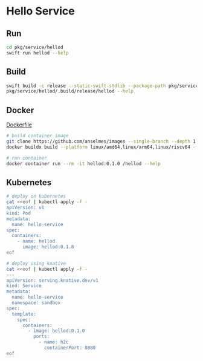# Hello Service

## Run

```bash
cd pkg/service/hellod
swift run hellod --help
```

## Build

```bash
swift build -c release --static-swift-stdlib --package-path pkg/service/hellod
pkg/service/hellod/.build/release/hellod --help
```

## Docker

[Dockerfile](https://github.com/anselmes/images/blob/hello/build/img/hello/Dockerfile.daemon)

```bash
# build container image
git clone https://github.com/anselmes/images --single-branch --depth 1 --branch hello
docker buildx build --platform linux/amd64,linux/arm64,linux/riscv64 -f build/img/hello/Dockerfile.daemon -t hellod:0.1.0 .

# run container
docker container run --rm -it hellod:0.1.0 /hellod --help
```

## Kubernetes

```bash
# deploy on kubernetes
cat <<eof | kubectl apply -f -
apiVersion: v1
kind: Pod
metadata:
  name: hello-service
spec:
  containers:
    - name: hellod
      image: hellod:0.1.0
eof

# deploy using knative
cat <<eof | kubectl apply -f -
---
apiVersion: serving.knative.dev/v1
kind: Service
metadata:
  name: hello-service
  namespace: sandbox
spec:
  template:
    spec:
      containers:
        - image: hellod:0.1.0
          ports:
            - name: h2c
              containerPort: 8080
eof
```
